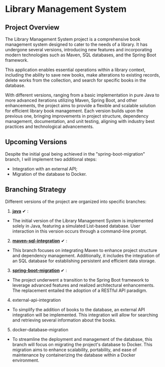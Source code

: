 # Library Management System

## Project Overview

The Library Management System project is a comprehensive book management system designed to cater to the needs of a library. It has undergone several versions, introducing new features and incorporating modern technologies such as Maven, SQL databases, and the Spring Boot framework.

This application enables essential operations within a library context, including the ability to save new books, make alterations to existing records, delete works from the collection, and search for specific books in the database.

With different versions, ranging from a basic implementation in pure Java to more advanced iterations utilizing Maven, Spring Boot, and other enhancements, the project aims to provide a flexible and scalable solution for efficient library book management. Each version builds upon the previous one, bringing improvements in project structure, dependency management, documentation, and unit testing, aligning with industry best practices and technological advancements.

## Upcoming Versions

Despite the initial goal being achieved in the "spring-boot-migration" branch, I will implement two additional steps:

- Integration with an external API;
- Migration of the database to Docker.



## Branching Strategy

Different versions of the project are organized into specific branches:

1.  [**java**](https://github.com/Pris-c/diagonal-library/tree/java/diagonal-library/src]branch) ✔ :
   - The initial version of the Library Management System is implemented solely in Java, featuring a simulated List-based database. User interaction in this version occurs through a command-line prompt.
    
2.  [**maven-sql-integration**](https://github.com/Pris-c/library-manager/tree/maven-sql-integration)  ✔ :
   - This branch focuses on integrating Maven to enhance project structure and dependency management. Additionally, it includes the integration of an SQL database for establishing persistent and efficient data storage.

3. [**spring-boot-migration**](https://github.com/Pris-c/library-manager/tree/spring-boot-migration) ✔  :
- The project underwent a transition to the Spring Boot framework to leverage advanced features and realized architectural enhancements. The replacement entailed the adoption of a RESTful API paradigm.
  
4. external-api-integration
- To simplify the addition of books to the database, an external API integration will be implemented. This integration will allow for searching and retrieving several information about the books.
  
5. docker-database-migration
- To streamline the deployment and management of the database, this branch will focus on migrating the project's database to Docker. This migration aims to enhance scalability, portability, and ease of maintenance by containerizing the database within a Docker environment.
